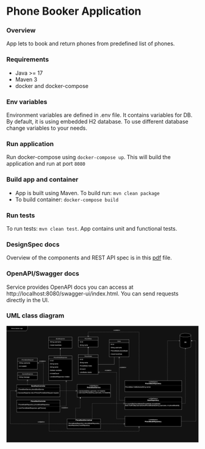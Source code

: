 # Phone Booker Application
### Overview
App lets to book and return phones from predefined list of phones.

### Requirements
* Java >= 17
* Maven 3
* docker and docker-compose

### Env variables
Environment variables are defined in .env file. It contains variables for DB. By default, it is using embedded 
H2 database. To use different database change variables to your needs. 

### Run application
Run docker-compose using `docker-compose up`. This will build the application and run at port `8080`

### Build app and container
- App is built using Maven. To build run: `mvn clean package`
- To build container: `docker-compose build`

### Run tests
To run tests: `mvn clean test`. App contains unit and functional tests.

### DesignSpec docs
Overview of the components and REST API spec is in this [pdf](Doc.pdf) file.

### OpenAPI/Swagger docs
Service provides OpenAPI docs you can access at http://localhost:8080/swagger-ui/index.html. You can send 
requests directly in the UI.

### UML class diagram
![Drag Racing](diagram.png)
